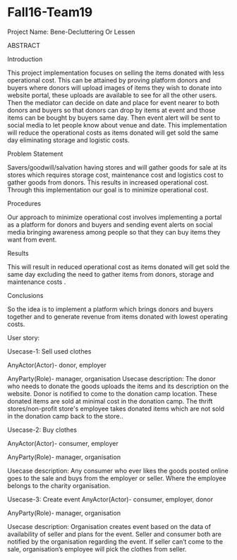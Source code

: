 # Fall16-Team19

 Project Name: Bene-Decluttering Or Lessen


ABSTRACT


Introduction

This project implementation focuses on selling the items donated with less operational cost. This can be attained by proving platform donors and buyers where donors will upload images of items they wish to donate into website portal, these uploads are available to see for all the other users. Then the mediator can decide on date and place for event nearer to both donors and buyers so that donors can drop by items at event and those items can be bought by buyers same day. Then event alert will be sent to social media to let people know about venue and date. This implementation will reduce the operational costs as items donated will get sold the same day eliminating storage and logistic costs.


Problem Statement

Savers/goodwill/salvation having stores and will  gather goods for sale at its stores which requires storage cost, maintenance cost and logistics cost to gather goods from donors. This results in increased operational cost. Through this implementation our goal is to minimize operational cost.  
  
Procedures

Our approach to minimize operational cost involves implementing a portal as a platform for donors and buyers and sending event alerts on social media bringing awareness among people so that they can buy items they want from event.   


Results

This will result in reduced operational cost as items donated will get sold the same day excluding the need to gather items from donors, storage and maintenance costs .


Conclusions

So the idea is to implement a platform which brings donors and buyers together and to generate  revenue from items donated with lowest operating costs.


User story:


Usecase-1: Sell used clothes

AnyActor(Actor)- donor, employer

AnyParty(Role)- manager, organisation
Usecase description: The donor who needs to donate the goods uploads the items and its description on the website.  Donor is notified to come to the donation camp location. These donated items are sold at minimal cost in the donation camp. The thrift stores/non-profit store's employee takes donated items which are not sold in the donation camp back to the store..

Usecase-2: Buy clothes

AnyActor(Actor)- consumer, employer

AnyParty(Role)- manager, organisation

Usecase description: Any consumer who ever likes the goods posted online goes to the sale and buys from the employer or seller. Where the employee belongs to the charity organisation.


Usecase-3: Create event
AnyActor(Actor)- consumer, employer, donor

AnyParty(Role)- manager, organisation

Usecase description: Organisation creates event based on the data of availability of seller and plans for the event. Seller and consumer both are notified by the organisation regarding the event. If seller can’t come to the sale, organisation’s employee will pick the clothes from seller. 


